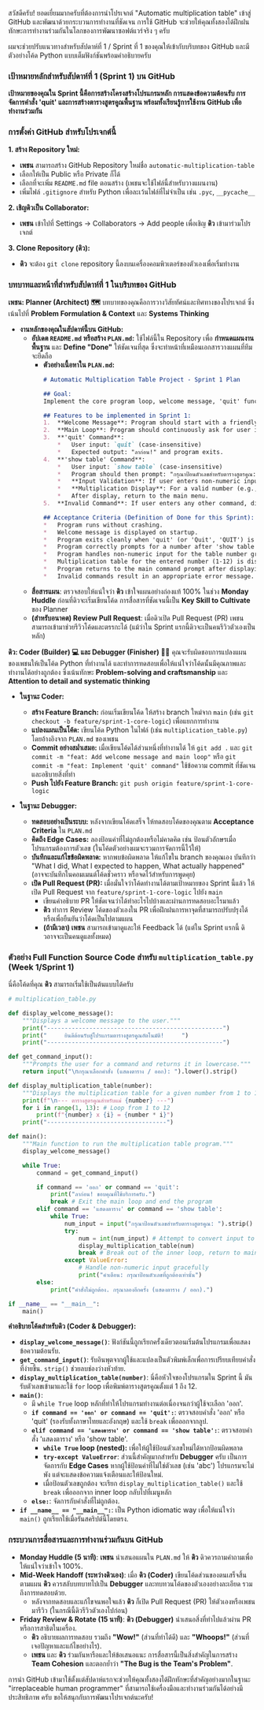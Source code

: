 สวัสดีครับ! ยอดเยี่ยมมากครับที่ต้องการนำโปรเจกต์ "Automatic multiplication table" เข้าสู่ GitHub และพัฒนาด้วยกระบวนการทำงานที่ชัดเจน การใช้ GitHub จะช่วยให้คุณทั้งสองได้ฝึกฝนทักษะการทำงานร่วมกันในโลกของการพัฒนาซอฟต์แวร์จริง ๆ ครับ

ผมจะช่วยปรับแนวทางสำหรับสัปดาห์ที่ 1 / Sprint ที่ 1 ของคุณให้เข้ากับบริบทของ GitHub และมีตัวอย่างโค้ด Python แบบเต็มฟังก์ชันพร้อมคำอธิบายครับ

### เป้าหมายหลักสำหรับสัปดาห์ที่ 1 (Sprint 1) บน GitHub

**เป้าหมายของคุณใน Sprint นี้คือการสร้างโครงสร้างโปรแกรมหลัก การแสดงข้อความต้อนรับ การจัดการคำสั่ง 'quit' และการสร้างตารางสูตรคูณพื้นฐาน พร้อมทั้งเรียนรู้การใช้งาน GitHub เพื่อทำงานร่วมกัน**

### การตั้งค่า GitHub สำหรับโปรเจกต์นี้

**1. สร้าง Repository ใหม่:**
*   **เพชน** สามารถสร้าง GitHub Repository ใหม่ชื่อ `automatic-multiplication-table`
*   เลือกให้เป็น Public หรือ Private ก็ได้
*   เลือกที่จะเพิ่ม `README.md` file ตอนสร้าง (เพชนจะใช้ไฟล์นี้สำหรับวางแผนงาน)
*   เพิ่มไฟล์ `.gitignore` สำหรับ Python เพื่อละเว้นไฟล์ที่ไม่จำเป็น เช่น `.pyc`, `__pycache__`

**2. เชิญดิวเป็น Collaborator:**
*   **เพชน** เข้าไปที่ Settings -> Collaborators -> Add people เพื่อเชิญ **ดิว** เข้ามาร่วมโปรเจกต์

**3. Clone Repository (ดิว):**
*   **ดิว** จะต้อง `git clone` repository นี้ลงบนเครื่องคอมพิวเตอร์ของตัวเองเพื่อเริ่มทำงาน

### บทบาทและหน้าที่สำหรับสัปดาห์ที่ 1 ในบริบทของ GitHub

**เพชน: Planner (Architect) 🗺️**
บทบาทของคุณคือการวางวิสัยทัศน์และทิศทางของโปรเจกต์ ซึ่งเน้นไปที่ **Problem Formulation & Context** และ **Systems Thinking**

*   **งานหลักของคุณในสัปดาห์นี้บน GitHub:**
    *   **อัปเดต `README.md` หรือสร้าง `PLAN.md`:** ใช้ไฟล์นี้ใน Repository เพื่อ **กำหนดแผนงานพื้นฐาน** และ **Define "Done"** ให้ชัดเจนที่สุด ซึ่งจะทำหน้าที่เหมือนเอกสารวางแผนที่ทีมจะยึดถือ
        *   **ตัวอย่างเนื้อหาใน `PLAN.md`:**
            ```markdown
            # Automatic Multiplication Table Project - Sprint 1 Plan

            ## Goal:
            Implement the core program loop, welcome message, 'quit' functionality, and basic multiplication table display.

            ## Features to be implemented in Sprint 1:
            1.  **Welcome Message**: Program should start with a friendly welcome message.
            2.  **Main Loop**: Program should continuously ask for user input until 'quit' is entered.
            3.  **'quit' Command**:
                *   User input: `quit` (case-insensitive)
                *   Expected output: "ลาก่อน!" and program exits.
            4.  **'show table' Command**:
                *   User input: `show table` (case-insensitive)
                *   Program should then prompt: "กรุณาป้อนตัวเลขสำหรับตารางสูตรคูณ:"
                *   **Input Validation**: If user enters non-numeric input, display "กรุณาป้อนตัวเลขที่ถูกต้องเท่านั้น" and return to main menu.
                *   **Multiplication Display**: For a valid number (e.g., 5), display the table from 1 to 12 in a clear format (e.g., "5 x 1 = 5", "5 x 2 = 10", ..., "5 x 12 = 60").
                *   After display, return to the main menu.
            5.  **Invalid Command**: If user enters any other command, display "คำสั่งไม่ถูกต้อง. กรุณาลองอีกครั้ง."

            ## Acceptance Criteria (Definition of Done for this Sprint):
            *   Program runs without crashing.
            *   Welcome message is displayed on startup.
            *   Program exits cleanly when 'quit' (or 'Quit', 'QUIT') is entered.
            *   Program correctly prompts for a number after 'show table'.
            *   Program handles non-numeric input for the table number gracefully without crashing.
            *   Multiplication table for the entered number (1-12) is displayed accurately and clearly.
            *   Program returns to the main command prompt after displaying the table.
            *   Invalid commands result in an appropriate error message.
            ```
    *   **สื่อสารแผน**: ตรวจสอบให้แน่ใจว่า **ดิว** เข้าใจแผนอย่างถ่องแท้ 100% ในช่วง **Monday Huddle** ก่อนที่ดิวจะเริ่มเขียนโค้ด การสื่อสารที่ชัดเจนนี้เป็น **Key Skill to Cultivate** ของ Planner
    *   **(สำหรับอนาคต) Review Pull Request**: เมื่อดิวเปิด Pull Request (PR) เพชนสามารถเข้ามาช่วยรีวิวโค้ดและตรรกะได้ (แม้ว่าใน Sprint แรกนี้ดิวจะเป็นคนรีวิวตัวเองเป็นหลัก)

**ดิว: Coder (Builder) 💻 และ Debugger (Finisher) 🕵️‍♀️**
คุณจะรับผิดชอบการแปลงแผนของเพชนให้เป็นโค้ด Python ที่ทำงานได้ และทำการทดสอบเพื่อให้แน่ใจว่าโค้ดนั้นมีคุณภาพและทำงานได้อย่างถูกต้อง ซึ่งเน้นทักษะ **Problem-solving and craftsmanship** และ **Attention to detail and systematic thinking**

*   **ในฐานะ Coder:**
    *   **สร้าง Feature Branch:** ก่อนเริ่มเขียนโค้ด ให้สร้าง branch ใหม่จาก `main` (เช่น `git checkout -b feature/sprint-1-core-logic`) เพื่อแยกการทำงาน
    *   **แปลงแผนเป็นโค้ด:** เขียนโค้ด Python ในไฟล์ (เช่น `multiplication_table.py`) โดยอ้างอิงจาก `PLAN.md` ของเพชน
    *   **Commit อย่างสม่ำเสมอ:** เมื่อเขียนโค้ดได้ส่วนหนึ่งที่ทำงานได้ ให้ `git add .` และ `git commit -m "feat: Add welcome message and main loop"` หรือ `git commit -m "feat: Implement 'quit' command"` ใช้ข้อความ commit ที่ชัดเจนและอธิบายสิ่งที่ทำ
    *   **Push ไปยัง Feature Branch:** `git push origin feature/sprint-1-core-logic`

*   **ในฐานะ Debugger:**
    *   **ทดสอบอย่างเป็นระบบ:** หลังจากเขียนโค้ดเสร็จ ให้ทดสอบโค้ดของคุณตาม **Acceptance Criteria** ใน `PLAN.md`
    *   **คิดถึง Edge Cases:** ลองป้อนค่าที่ไม่ถูกต้องหรือไม่คาดคิด เช่น ป้อนตัวอักษรเมื่อโปรแกรมต้องการตัวเลข (ในโค้ดตัวอย่างผมจะรวมการจัดการนี้ไว้ให้)
    *   **บันทึกและแก้ไขข้อผิดพลาด:** หากพบข้อผิดพลาด ให้แก้ไขใน branch ของคุณเอง บันทึกว่า "What I did, What I expected to happen, What actually happened" (อาจจะบันทึกในคอมเมนต์โค้ดชั่วคราว หรือจดไว้สำหรับการพูดคุย)
    *   **เปิด Pull Request (PR):** เมื่อมั่นใจว่าโค้ดทำงานได้ตามเป้าหมายของ Sprint นี้แล้ว ให้เปิด Pull Request จาก `feature/sprint-1-core-logic` ไปยัง `main`
        *   เขียนคำอธิบาย PR ให้ชัดเจนว่าได้ทำอะไรไปบ้างและผ่านการทดสอบอะไรมาแล้ว
        *   **ดิว** ทำการ Review โค้ดของตัวเองใน PR เพื่อฝึกฝนการหาจุดที่สามารถปรับปรุงได้ หรือเพื่อยืนยันว่าโค้ดเป็นไปตามแผน
        *   **(ถ้ามีเวลา) เพชน** สามารถเข้ามาดูและให้ Feedback ได้ (แต่ใน Sprint แรกนี้ ดิวอาจจะเป็นคนดูแลทั้งหมด)

### ตัวอย่าง Full Function Source Code สำหรับ `multiplication_table.py` (Week 1/Sprint 1)

นี่คือโค้ดที่คุณ **ดิว** สามารถเริ่มใช้เป็นต้นแบบได้ครับ

```python
# multiplication_table.py

def display_welcome_message():
    """Displays a welcome message to the user."""
    print("--------------------------------------------------")
    print("     ยินดีต้อนรับสู่โปรแกรมตารางสูตรคูณอัตโนมัติ!     ")
    print("--------------------------------------------------")

def get_command_input():
    """Prompts the user for a command and returns it in lowercase."""
    return input("\nกรุณาเลือกคำสั่ง (แสดงตาราง / ออก): ").lower().strip()

def display_multiplication_table(number):
    """Displays the multiplication table for a given number from 1 to 12."""
    print(f"\n--- ตารางสูตรคูณสำหรับแม่ {number} ---")
    for i in range(1, 13): # Loop from 1 to 12
        print(f"{number} x {i} = {number * i}")
    print("----------------------------------")

def main():
    """Main function to run the multiplication table program."""
    display_welcome_message()

    while True:
        command = get_command_input()

        if command == 'ออก' or command == 'quit':
            print("ลาก่อน! ขอบคุณที่ใช้บริการครับ.")
            break # Exit the main loop and end the program
        elif command == 'แสดงตาราง' or command == 'show table':
            while True:
                num_input = input("กรุณาป้อนตัวเลขสำหรับตารางสูตรคูณ: ").strip()
                try:
                    num = int(num_input) # Attempt to convert input to an integer
                    display_multiplication_table(num)
                    break # Break out of the inner loop, return to main menu
                except ValueError:
                    # Handle non-numeric input gracefully
                    print("คำเตือน: กรุณาป้อนตัวเลขที่ถูกต้องเท่านั้น")
        else:
            print("คำสั่งไม่ถูกต้อง. กรุณาลองอีกครั้ง (แสดงตาราง / ออก).")

if __name__ == "__main__":
    main()

```

**คำอธิบายโค้ดสำหรับดิว (Coder & Debugger):**

*   **`display_welcome_message()`**: ฟังก์ชันนี้ถูกเรียกครั้งเดียวตอนเริ่มต้นโปรแกรมเพื่อแสดงข้อความต้อนรับ.
*   **`get_command_input()`**: รับอินพุตจากผู้ใช้และแปลงเป็นตัวพิมพ์เล็กเพื่อการเปรียบเทียบคำสั่งที่ง่ายขึ้น. `strip()` ช่วยลบช่องว่างหัวท้าย.
*   **`display_multiplication_table(number)`**: นี่คือหัวใจของโปรแกรมใน Sprint นี้ มันรับตัวเลขเข้ามาและใช้ `for` loop เพื่อพิมพ์ตารางสูตรคูณตั้งแต่ 1 ถึง 12.
*   **`main()`**:
    *   มี `while True` loop หลักที่ทำให้โปรแกรมทำงานต่อเนื่องจนกว่าผู้ใช้จะเลือก 'ออก'.
    *   **`if command == 'ออก' or command == 'quit':`**: ตรวจสอบคำสั่ง 'ออก' หรือ 'quit' (รองรับทั้งภาษาไทยและอังกฤษ) และใช้ `break` เพื่อออกจากลูป.
    *   **`elif command == 'แสดงตาราง' or command == 'show table':`**: ตรวจสอบคำสั่ง 'แสดงตาราง' หรือ 'show table'.
        *   **`while True` loop (nested):** เพื่อให้ผู้ใช้ป้อนตัวเลขใหม่ได้หากป้อนผิดพลาด
        *   **`try-except ValueError`**: ส่วนนี้สำคัญมากสำหรับ **Debugger** ครับ เป็นการจัดการกับ **Edge Cases** หากผู้ใช้ป้อนค่าที่ไม่ใช่ตัวเลข (เช่น 'abc') โปรแกรมจะไม่พัง แต่จะแสดงข้อความแจ้งเตือนและให้ป้อนใหม่.
        *   เมื่อป้อนตัวเลขถูกต้อง จะเรียก `display_multiplication_table()` และใช้ `break` เพื่อออกจาก inner loop กลับไปที่เมนูหลัก
    *   **`else:`**: จัดการกับคำสั่งที่ไม่ถูกต้อง.
*   **`if __name__ == "__main__":`**: เป็น Python idiomatic way เพื่อให้แน่ใจว่า `main()` ถูกเรียกใช้เมื่อรันสคริปต์นี้โดยตรง.

### กระบวนการสื่อสารและการทำงานร่วมกันบน GitHub

*   **Monday Huddle (5 นาที)**: **เพชน** นำเสนอแผนใน `PLAN.md` ให้ **ดิว** ดิวควรถามคำถามเพื่อให้แน่ใจว่าเข้าใจ 100%.
*   **Mid-Week Handoff (ระหว่างดิวเอง)**: เมื่อ **ดิว (Coder)** เขียนโค้ดส่วนของตนเสร็จสิ้นตามแผน **ดิว** ควรสลับบทบาทไปเป็น **Debugger** และทบทวนโค้ดของตัวเองอย่างละเอียด รวมถึงการทดสอบด้วย.
    *   หลังจากทดสอบและแก้ไขจนพอใจแล้ว **ดิว** ก็เปิด Pull Request (PR) ให้ตัวเองหรือเพชนมารีวิว (ในกรณีนี้ดิวรีวิวตัวเองไปก่อน)
*   **Friday Review & Rotate (15 นาที)**: **ดิว (Debugger)** นำเสนอสิ่งที่ทำไปแล้วผ่าน PR หรือการสาธิตในเครื่อง.
    *   **ดิว** อธิบายผลการทดสอบ รวมถึง **"Wow!"** (ส่วนที่ทำได้ดี) และ **"Whoops!"** (ส่วนที่เจอปัญหาและแก้ไขอย่างไร).
    *   **เพชน** และ **ดิว** ร่วมกันหารือและให้ข้อเสนอแนะ การสื่อสารนี้เป็นสิ่งสำคัญในการสร้าง **Team Cohesion** และตอกย้ำว่า **"The Bug is the Team's Problem"**.

การนำ GitHub เข้ามาใช้ตั้งแต่สัปดาห์แรกจะช่วยให้คุณทั้งสองได้ฝึกทักษะที่สำคัญอย่างมากในฐานะ "irreplaceable human programmer" ที่สามารถใช้เครื่องมือและทำงานร่วมกันได้อย่างมีประสิทธิภาพ ครับ ขอให้สนุกกับการพัฒนาโปรเจกต์นะครับ!
